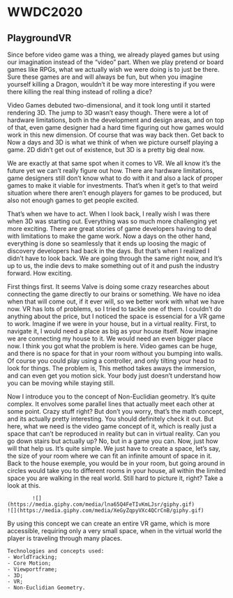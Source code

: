 # WWDC2020

## PlaygroundVR

Since before video game was a thing, we already played games but using our imagination instead of the “video” part. When we play pretend or board games like RPGs, what we actually wish we were doing is to just be there. Sure these games are and will always be fun, but when you imagine yourself killing a Dragon, wouldn’t it be way more interesting if you were there killing the real thing instead of rolling a dice?

Video Games debuted two-dimensional, and it took long until it started rendering 3D. The jump to 3D wasn’t easy though. There were a lot of hardware limitations, both in the development and design areas, and on top of that, even game designer had a hard time figuring out how games would work in this new dimension. Of course that was way back then. Get back to Now a days and 3D is what we think of when we picture ourself playing a game. 2D didn’t get out of existence, but 3D is a pretty big deal now.

We are exactly at that same spot when it comes to VR. We all know it’s the future yet we can’t really figure out how. There are hardware limitations, game designers still don’t know what to do with it and also a lack of proper games to make it viable for investments. That’s when it get’s to that weird situation where there aren’t enough players for games to be produced, but also not enough games to get people excited.

That’s when we have to act. When I look back, I really wish I was there when 3D was starting out. Everything was so much more challenging yet more exciting. There are great stories of game developers having to deal with limitations to make the game work. Now a days on the other hand, everything is done so seamlessly that it ends up loosing the magic of discovery developers had back in the days. But that’s when I realized I didn’t have to look back. We are going through the same right now, and It’s up to us, the indie devs to make something out of it and push the industry forward. How exciting.

First things first. It seems Valve is doing some crazy researches about connecting the game directly to our brains or something. We have no idea when that will come out, if it ever will, so we better work with what we have now. VR has lots of problems, so I tried to tackle one of them. I couldn’t do anything about the price, but I noticed the space is essencial for a VR game to work. Imagine if we were in your house, but in a virtual reality. First, to navigate it, I would need a place as big as your house itself. Now imagine we are connecting my house to it. We would need an even bigger place now. I think you got what the problem is here. Video games can be huge, and there is no space for that in your room without you bumping into walls. Of course you could play using a controller, and only tilting your head to look for things. The problem is, This method takes aways the immersion, and can even get you motion sick. Your body just doesn’t understand how you can be moving while staying still.

Now I introduce you to the concept of Non-Euclidian geometry. It’s quite complex. It envolves some parallel lines that actually meet each other at some point. Crazy stuff right? But don’t you worry, that’s the math concept, and its actually pretty interesting. You should definitely check it out. But here, what we need is the video game concept of it, which is really just a space that can’t be reproduced in reality but can in virtual reality. Can you go down stairs but actually up? No, but in a game you can. Now, just how will that help us. It’s quite simple. We just have to create a space, let’s say, the size of your room where we can fit an infinite amount of space in it. Back to the house exemple, you would be in your room, but going around in circles would take you to different rooms in your house, all within the limited space you are walking in the real world. Still hard to picture it, right? Take a look at this.

            ![](https://media.giphy.com/media/lna65Q4FeTIvKmLJsr/giphy.gif)             ![](https://media.giphy.com/media/XeGyZqpyVXc4QCrCnB/giphy.gif)

By using this concept we can create an entire VR game, which is more accessible, requiring only a very small space, when in the virtual world the player is traveling through many places.

    Technologies and concepts used:
    - WorldTracking;
    - Core Motion;
    - Viewportframe;
    - 3D;
    - VR;
    - Non-Euclidian Geometry.
